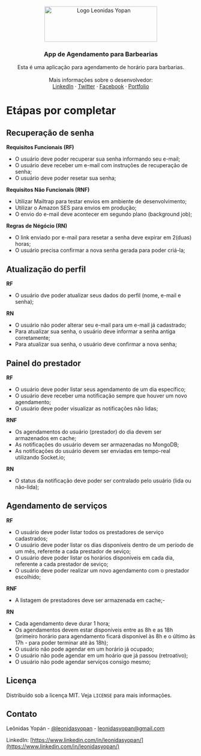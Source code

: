 <!-- PROJECT LOGO -->
<br />
<p align="center">
  <a href="https://leonidasyopan.com/">
    <img src="https://leonidasyopan.com/img/logo-leonidas-yopan.png" alt="Logo Leonidas Yopan" width="300" height="94">
  </a>

  <h3 align="center">App de Agendamento para Barbearias</h3>

  <p align="center">
    Esta é uma aplicação para agendamento de horário para barbarias.
    <br />
    <br />
    Mais informações sobre o desenvolvedor:
    <br />
    <a href="https://www.linkedin.com/in/leonidasyopan/" target="_blank">LinkedIn</a>
    ·
    <a href="https://twitter.com/leonidasyopan" target="_blank">Twitter</a>
    ·
    <a href="https://www.facebook.com/leonidasyopan" target="_blank">Facebook</a>
    ·
    <a href="https://leonidasyopan.com/" target="_blank">Portfolio</a>
  </p>
</p>

# Etápas por completar

## Recuperação de senha

**Requisitos Funcionais (RF)**

- O usuário deve poder recuperar sua senha informando seu e-mail;
- O usuário deve receber um e-mail com instruções de recuperação de senha;
- O usuário deve poder resetar sua senha;

**Requisitos Não Funcionais (RNF)**

- Utilizar Mailtrap para testar envios em ambiente de desenvolvimento;
- Utilizar o Amazon SES para envios em produção;
- O envio do e-mail deve acontecer em segundo plano (background job);

**Regras de Négócio (RN)**

- O link enviado por e-mail para resetar a senha deve expirar em 2(duas) horas;
- O usuário precisa confirmar a nova senha gerada para poder criá-la;

## Atualização do perfil

**RF**

- O usuário dve poder atualizar seus dados do perfil (nome, e-mail e senha);

**RN**

- O usuário não poder alterar seu e-mail para um e-mail já cadastrado;
- Para atualizar sua senha, o usuário deve informar a senha antiga corretamente;
- Para atualizar sua senha, o usuário deve confirmar a nova senha;

## Painel do prestador

**RF**

- O usuário deve poder listar seus agendamento de um dia específico;
- O usuário deve receber uma notificação sempre que houver um novo agendamento;
- O usuário deve poder visualizar as notificações não lidas;

**RNF**

- Os agendamentos do usuário (prestador) do dia devem ser armazenados em cache;
- As notificações do usuário devem ser armazenadas no MongoDB;
- As notificações do usuário devem ser enviadas em tempo-real utilizando Socket.io;

**RN**

- O status da notificação deve poder ser contralado pelo usuário (lida ou não-lida);

## Agendamento de serviços

**RF**

- O usuário deve poder listar todos os prestadores de serviço cadastrados;
- O usuário deve poder listar os dias disponíveis dentro de um período de um mês, referente a cada prestador de seviço;
- O usuário deve poder listar os horários disponíveis em cada dia, referente a cada prestador de seviço;
- O usuário deve poder realizar um novo agendamento com o prestador escolhido;

**RNF**

- A listagem de prestadores deve ser armazenada em cache;-

**RN**

- Cada agendamento deve durar 1 hora;
- Os agendamentos devem estar disponíveis entre as 8h e as 18h (primeiro horário para agendamento ficará disponível às 8h e o último às 17h - para poder terminar até às 18h);
- O usuário não pode agendar em um horário já ocupado;
- O usuário não pode agendar em um hoário que já passou (retroativo);
- O usuário não pode agendar serviços consigo mesmo;

<!-- LICENSE -->

## Licença

Distribuído sob a licença MIT. Veja `LICENSE` para mais informações.

<!-- CONTACT -->

## Contato

Leônidas Yopán - [@leonidasyopan](https://twitter.com/leonidasyopan) - leonidasyopan@gmail.com

LinkedIn: [https://www.linkedin.com/in/leonidasyopan/](https://www.linkedin.com/in/leonidasyopan/)
